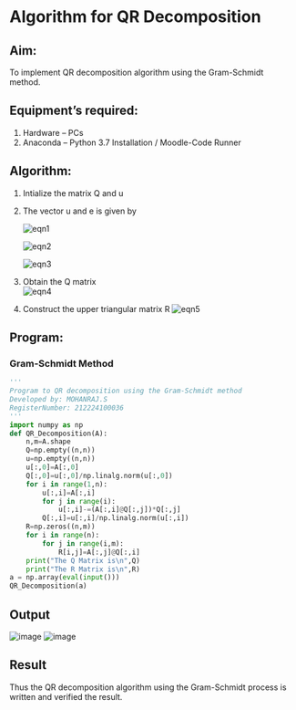# Algorithm for QR Decomposition
## Aim:
To implement QR decomposition algorithm using the Gram-Schmidt method.
## Equipment’s required:
1.	Hardware – PCs
2.	Anaconda – Python 3.7 Installation / Moodle-Code Runner
## Algorithm:
1.	Intialize the matrix Q and u
2.	The vector u and e is given by

    ![eqn1](./ex4.jpg)

    ![eqn2](./ex6.jpg)

    ![eqn3](./ex3.jpg)

3.	Obtain the Q matrix   
    ![eqn4](./ex1.jpg)
4.	Construct the upper triangular matrix R
    ![eqn5](./ex2.jpg)



## Program:
### Gram-Schmidt Method
```python
''' 
Program to QR decomposition using the Gram-Schmidt method
Developed by: MOHANRAJ.S
RegisterNumber: 212224100036
'''
import numpy as np
def QR_Decomposition(A):
    n,m=A.shape
    Q=np.empty((n,n))
    u=np.empty((n,n))
    u[:,0]=A[:,0]
    Q[:,0]=u[:,0]/np.linalg.norm(u[:,0])
    for i in range(1,n):
        u[:,i]=A[:,i]
        for j in range(i):
            u[:,i]-=(A[:,i]@Q[:,j])*Q[:,j]
        Q[:,i]=u[:,i]/np.linalg.norm(u[:,i])
    R=np.zeros((n,m))
    for i in range(n):
        for j in range(i,m):
            R[i,j]=A[:,j]@Q[:,i]
    print("The Q Matrix is\n",Q)
    print("The R Matrix is\n",R)
a = np.array(eval(input()))
QR_Decomposition(a)

```

## Output

![image](https://github.com/user-attachments/assets/921d40eb-b51a-406d-9bfd-acae56ee877f)
![image](https://github.com/user-attachments/assets/b1e780dc-d3ce-49f5-bc39-69935798df24)

## Result
Thus the QR decomposition algorithm using the Gram-Schmidt process is written and verified the result.
